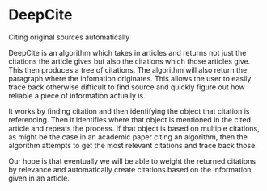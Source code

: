 # DeepCite
Citing original sources automatically

DeepCite is an algorithm which takes in articles and returns not just the citations the article gives
but also the citations which those articles give. This then produces a tree of citations. The algorithm 
will also return the paragraph where the infomation originates.
This allows the user to easily trace back otherwise difficult to find source and quickly figure out how reliable
a piece of information actually is.

It works by finding citation and then identifying the object that citation is referencing. Then it identifies
where that object is mentioned in the cited article and repeats the process. If that object is based on multiple
citations, as might be the case in an academic paper citing an algorithm, then the algorithm attempts to get the
most relevant citations and trace back those.

Our hope is that eventually we will be able to weight the returned citations by relevance and automatically
create citations based on the information given in an article.